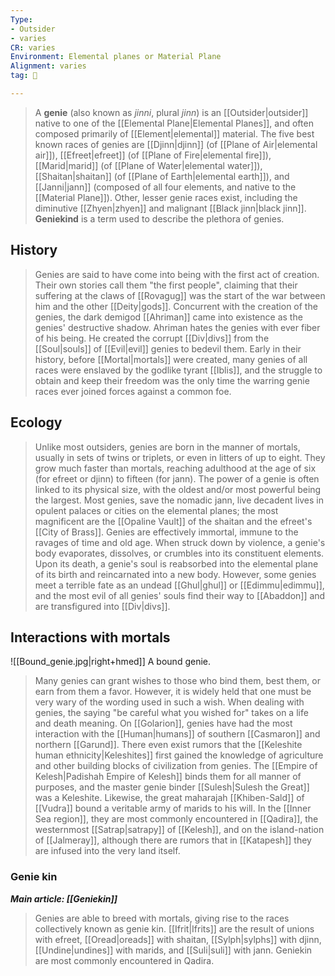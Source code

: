 ```yaml
---
Type:
- Outsider
- varies
CR: varies
Environment: Elemental planes or Material Plane
Alignment: varies
tag: 👹

---
```


> A **genie** (also known as *jinni*, plural *jinn*) is an [[Outsider|outsider]] native to one of the [[Elemental Plane|Elemental Planes]], and often composed primarily of [[Element|elemental]] material. The five best known races of genies are [[Djinn|djinn]] (of [[Plane of Air|elemental air]]), [[Efreet|efreet]] (of [[Plane of Fire|elemental fire]]), [[Marid|marid]] (of [[Plane of Water|elemental water]]), [[Shaitan|shaitan]] (of [[Plane of Earth|elemental earth]]), and [[Janni|jann]] (composed of all four elements, and native to the [[Material Plane]]). Other, lesser genie races exist, including the diminutive [[Zhyen|zhyen]] and malignant [[Black jinn|black jinn]]. **Geniekind** is a term used to describe the plethora of genies.



## History

> Genies are said to have come into being with the first act of creation. Their own stories call them "the first people", claiming that their suffering at the claws of [[Rovagug]] was the start of the war between him and the other [[Deity|gods]].
> Concurrent with the creation of the genies, the dark demigod [[Ahriman]] came into existence as the genies' destructive shadow. Ahriman hates the genies with ever fiber of his being. He created the corrupt [[Div|divs]] from the [[Soul|souls]] of [[Evil|evil]] genies to bedevil them.
> Early in their history, before [[Mortal|mortals]] were created, many genies of all races were enslaved by the godlike tyrant [[Iblis]], and the struggle to obtain and keep their freedom was the only time the warring genie races ever joined forces against a common foe.


## Ecology

> Unlike most outsiders, genies are born in the manner of mortals, usually in sets of twins or triplets, or even in litters of up to eight. They grow much faster than mortals, reaching adulthood at the age of six (for efreet or djinn) to fifteen (for jann). The power of a genie is often linked to its physical size, with the oldest and/or most powerful being the largest.
> Most genies, save the nomadic jann, live decadent lives in opulent palaces or cities on the elemental planes; the most magnificent are the [[Opaline Vault]] of the shaitan and the efreet's [[City of Brass]].
> Genies are effectively immortal, immune to the ravages of time and old age. When struck down by violence, a genie's body evaporates, dissolves, or crumbles into its constituent elements. Upon its death, a genie's soul is reabsorbed into the elemental plane of its birth and reincarnated into a new body. However, some genies meet a terrible fate as an undead [[Ghul|ghul]] or [[Edimmu|edimmu]], and the most evil of all genies' souls find their way to [[Abaddon]] and are transfigured into [[Div|divs]].


## Interactions with mortals

![[Bound_genie.jpg|right+hmed]] 
 A bound genie.
> Many genies can grant wishes to those who bind them, best them, or earn from them a favor. However, it is widely held that one must be very wary of the wording used in such a wish. When dealing with genies, the saying "be careful what you wished for" takes on a life and death meaning.
> On [[Golarion]], genies have had the most interaction with the [[Human|humans]] of southern [[Casmaron]] and northern [[Garund]]. There even exist rumors that the [[Keleshite human ethnicity|Keleshites]] first gained the knowledge of agriculture and other building blocks of civilization from genies. The [[Empire of Kelesh|Padishah Empire of Kelesh]] binds them for all manner of purposes, and the master genie binder [[Sulesh|Sulesh the Great]] was a Keleshite. Likewise, the great maharajah [[Khiben-Sald]] of [[Vudra]] bound a veritable army of marids to his will. In the [[Inner Sea region]], they are most commonly encountered in [[Qadira]], the westernmost [[Satrap|satrapy]] of [[Kelesh]], and on the island-nation of [[Jalmeray]], although there are rumors that in [[Katapesh]] they are infused into the very land itself.


### Genie kin

***Main article: [[Geniekin]]***
> Genies are able to breed with mortals, giving rise to the races collectively known as genie kin. [[Ifrit|Ifrits]] are the result of unions with efreet, [[Oread|oreads]] with shaitan, [[Sylph|sylphs]] with djinn, [[Undine|undines]] with marids, and [[Suli|suli]] with jann. Geniekin are most commonly encountered in Qadira.








